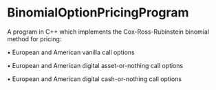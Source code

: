 BinomialOptionPricingProgram
============================

A program in C++ which implements the Cox-Ross-Rubinstein binomial method for pricing:

•	European and American vanilla call options

•	European and American digital asset-or-nothing call options

•	European and American digital cash-or-nothing call options

